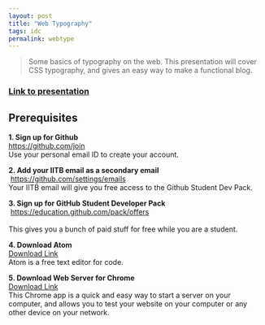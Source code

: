 ```yaml
---
layout: post
title: "Web Typography"
tags: idc
permalink: webtype
---
```


>Some basics of typography on the web. This presentation will cover CSS typography, and gives an easy way to make a functional blog.

### [Link to presentation](https://www.dropbox.com/s/wyk6nipmbgygspe/Web%20Type%20-%20January%202020.pdf?dl=0)

## Prerequisites

**1. Sign up for Github**<br>
<https://github.com/join>  
Use your personal email ID to create your account.

**2. Add your IITB email as a secondary email**<br> <https://github.com/settings/emails>  
Your IITB email will give you free access to the Github Student Dev Pack.

**3. Sign up for GitHub Student Developer Pack**<br> <https://education.github.com/pack/offers><br>  
This gives you a bunch of paid stuff for free while you are a student.

**4. Download Atom**<br>
[Download Link](https://github.com/join)  
Atom is a free text editor for code.

**5. Download Web Server for Chrome**<br>
[Download Link](https://chrome.google.com/webstore/detail/web-server-for-chrome/ofhbbkphhbklhfoeikjpcbhemlocgigb?hl=en)  
This Chrome app is a quick and easy way to start a server on your computer, and allows you to test your website on your computer or any other device on your network.

